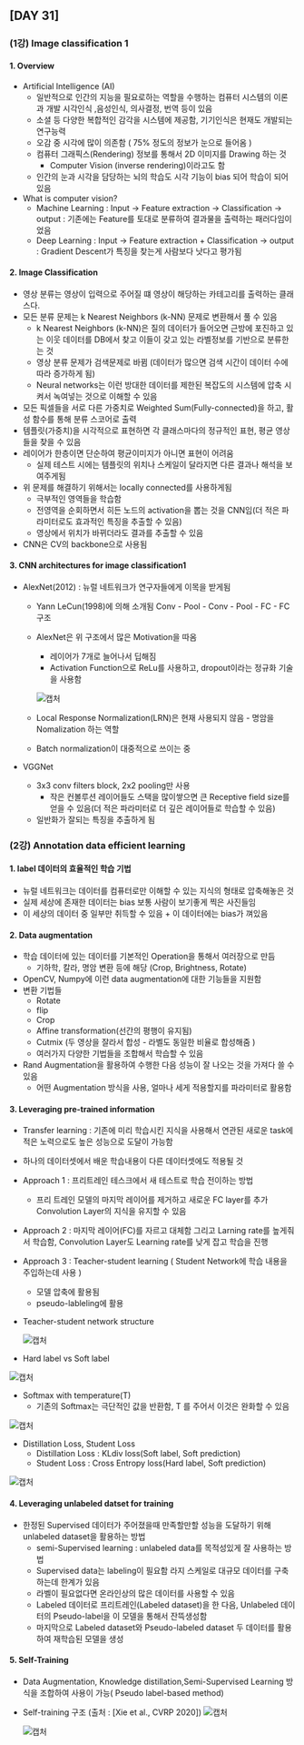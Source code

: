 ## [DAY 31]
### (1강) Image classification 1
#### 1. Overview
+ Artificial Intelligence (AI)
    + 일반적으로 인간의 지능을 필요로하는 역할을 수행하는 컴퓨터 시스템의 이론과 개발 시각인식 ,음성인식, 의사결정, 번역 등이 있음
    + 소셜 등 다양한 복합적인 감각을 시스템에 제공함, 기기인식은 현재도 개발되는 연구능력
    + 오감 중 시각에 많이 의존함 ( 75% 정도의 정보가 눈으로 들어옴 )
    + 컴퓨터 그래픽스(Rendering) 정보를 통해서 2D 이미지를 Drawing 하는 것
        + Computer Vision (inverse rendering)이라고도 함
    + 인간의 눈과 시각을 담당하는 뇌의 학습도 시각 기능이 bias 되어 학습이 되어 있음
+ What is computer vision?
    + Machine Learning : Input -> Feature extraction -> Classification -> output : 기존에는 Feature를 토대로 분류하여 결과물을 출력하는 패러다임이었음
    + Deep Learning : Input -> Feature extraction + Classification -> output : Gradient Descent가 특징을 찾는게 사람보다 낫다고 평가됨

#### 2. Image Classification
+ 영상 분류는 영상이 입력으로 주어질 떄 영상이 해당하는 카테고리를 출력하는 클래스다.
+ 모든 분류 문제는 k Nearest Neighbors (k-NN) 문제로 변환해서 풀 수 있음
    + k Nearest Neighbors (k-NN)은 질의 데이터가 들어오면 근방에 포진하고 있는 이웃 데이터를 DB에서 찾고 이들이 갖고 있는 라벨정보를 기반으로 분류한는 것
    + 영상 분류 문제가 검색문제로 바뀜 (데이터가 많으면 검색 시간이 데이터 수에따라 증가하게 됨)
    + Neural networks는 이런 방대한 데이터를 제한된 복잡도의 시스템에 압축 시켜서 녹여넣는 것으로 이해할 수 있음
+ 모든 픽셀들을 서로 다른 가중치로 Weighted Sum(Fully-connected)을 하고, 활성 함수를 통해 분류 스코어로 출력
+ 템플릿(가중치)을 시각적으로 표현하면 각 클래스마다의 정규적인 표현, 평균 영상들을 찾을 수 있음
+ 레이어가 한층이면 단순하여 평균이미지가 아니면 표현이 어려움
    + 실제 테스트 시에는 템플릿의 위치나 스케일이 달라지면 다른 결과나 해석을 보여주게됨
+ 위 문제를 해결하기 위해서는 locally connected를 사용하게됨
    + 극부적인 영역들을 학습함
    + 전영역을 순회하면서 히든 노드의 activation을 뽑는 것을 CNN임(더 적은 파라미터로도 효과적인 특징을 추출할 수 있음)
    + 영상에서 위치가 바뀌더라도 결과를 추출할 수 있음
+ CNN은 CV의 backbone으로 사용됨

#### 3. CNN architectures for image classification1
+ AlexNet(2012) : 뉴럴 네트워크가 연구자들에게 이목을 받게됨
    + Yann LeCun(1998)에 의해 소개됨 Conv - Pool - Conv - Pool - FC - FC 구조
    + AlexNet은 위 구조에서 많은 Motivation을 따옴
        + 레이어가 7개로 늘어나서 딥해짐
        + Activation Function으로 ReLu를 사용하고, dropout이라는 정규화 기술을 사용함
    
        ![캡처](https://user-images.githubusercontent.com/44515744/110264467-b0d27200-7ffc-11eb-966c-2c5d8e20682b.PNG)

    + Local Response Normalization(LRN)은 현재 사용되지 않음 - 명암을 Nomalization 하는 역할
    + Batch normalization이 대중적으로 쓰이는 중

+ VGGNet
    + 3x3 conv filters block, 2x2 pooling만 사용
        + 작은 컨볼루션 레이어들도 스택을 많이쌓으면 큰 Receptive field size를 얻을 수 있음(더 적은 파라미터로 더 깊은 레이어들로 학습할 수 있음)
    + 일반화가 잘되는 특징을 추출하게 됨

### (2강) Annotation data efficient learning
#### 1. label 데이터의 효율적인 학습 기법
+ 뉴럴 네트워크는 데이터를 컴퓨터로만 이해할 수 있는 지식의 형태로 압축해놓은 것
+ 실제 세상에 존재한 데이터는 bias 보통 사람이 보기좋게 찍은 사진들임
+ 이 세상의 데이터 중 일부만 취득할 수 있음 + 이 데이터에는 bias가 껴있음

#### 2. Data augmentation
+ 학습 데이터에 있는 데이터를 기본적인 Operation을 통해서 여러장으로 만듬
    + 기하학, 칼라, 명암 변환 등에 해당  (Crop, Brightness, Rotate)
+ OpenCV, Numpy에 이런 data augmentation에 대한 기능들을 지원함
+ 변환 기법들
    + Rotate
    + flip
    + Crop
    + Affine transformation(선간의 평행이 유지됨)
    + Cutmix (두 영상을 잘라서 합성 - 라벨도 동일한 비율로 합성해줌 )
    + 여러가지 다양한 기법들을 조합해서 학습할 수 있음 
+ Rand Augmentation을 활용하여 수행한 다음 성능이 잘 나오는 것을 가져다 쓸 수 있음
    + 어떤 Augmentation 방식을 사용, 얼마나 세게 적용할지를 파라미터로 활용함

#### 3. Leveraging pre-trained information
+ Transfer learning : 기존에 미리 학습시킨 지식을 사용해서 연관된 새로운 task에 적은 노력으로도 높은 성능으로 도달이 가능함
+ 하나의 데이터셋에서 배운 학습내용이 다른 데이터셋에도 적용될 것
+ Approach 1 : 프리트레인 테스크에서 새 테스트로 학습 전이하는 방법
    + 프리 트레인 모델의 마지막 레이어를 제거하고 새로운 FC layer를 추가 Convolution Layer의 지식을 유지할 수 있음
+ Approach 2 : 마지막 레이어(FC)를 자르고 대체함 그리고 Larning rate를 높게줘서 학습함, Convolution Layer도 Learning rate를 낮게 잡고 학습을 진행
+ Approach 3 : Teacher-student learning ( Student Network에 학습 내용을 주입하는데 사용 )
    + 모델 압축에 활용됨
    + pseudo-lableling에 활용

+ Teacher-student network structure

    ![캡처](https://user-images.githubusercontent.com/44515744/110269957-1f68fd00-8008-11eb-94a3-0f6cc4c1a44e.PNG)

+ Hard label vs Soft label

![캡처](https://user-images.githubusercontent.com/44515744/110270097-6eaf2d80-8008-11eb-8acc-dead3caa8bbd.PNG)

+ Softmax with temperature(T)
    + 기존의 Softmax는 극단적인 값을 반환함, T 를 주어서 이것은 완화할 수 있음

![캡처](https://user-images.githubusercontent.com/44515744/110270175-9c947200-8008-11eb-8b53-d43eda325668.PNG)

+ Distillation Loss, Student Loss
    + Distillation Loss : KLdiv loss(Soft label, Soft prediction)
    + Student Loss : Cross Entropy loss(Hard label, Soft prediction)

![캡처](https://user-images.githubusercontent.com/44515744/110270362-fd23af00-8008-11eb-8554-7b15de7c2912.PNG)

#### 4. Leveraging unlabeled datset for training
+ 한정된 Supervised 데이터가 주어졌을때 만족할만할 성능을 도달하기 위해 unlabeled dataset을 활용하는 방법
    + semi-Supervised learning : unlabeled data를 목적성있게 잘 사용하는 방법
    + Supervised data는 labeling이 필요함 라지 스케일로 대규모 데이터를 구축하는데 한계가 있음
    + 라벨이 필요없다면 온라인상의 많은 데이터를 사용할 수 있음
    + Labeled 데이터로 프리트레인(Labeled dataset)을 한 다음, Unlabeled 데이터의 Pseudo-label을 이 모델을 통해서 잔뜩생성함
    + 마지막으로 Labeled dataset와 Pseudo-labeled dataset 두 데이터를 활용하여 재학습된 모델을 생성

#### 5. Self-Training
+ Data Augmentation, Knowledge distillation,Semi-Supervised Learning 방식을 조합하여 사용이 가능( 
    Pseudo label-based method)

+ Self-training 구조 (출처 : [Xie et al., CVRP 2020])
    ![캡처](https://user-images.githubusercontent.com/44515744/110271319-1fb6c780-800b-11eb-820d-94735e9adc50.PNG)

    ![캡처](https://user-images.githubusercontent.com/44515744/110271482-83d98b80-800b-11eb-8386-c2db64032c74.PNG)

    